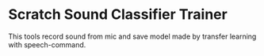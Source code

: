 # Scratch Sound Classifier Trainer

This tools record sound from mic and save model made by transfer learning with speech-command.

